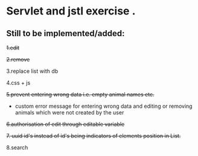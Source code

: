 # Servlet and jstl exercise .
## Still to be implemented/added:

<s>1.edit</s>

<s>2.remove</s>

3.replace list with db

4.css + js

<s>5.prevent entering wrong data i.e. empty animal names etc.</s>
* custom error message for entering wrong data and editing or removing animals which were not created by the user

<s>6.authorisation of edit through editable variable</s>

<s>7. uuid id's instead of id's being indicators of elements position in List.</s> 

8.search
